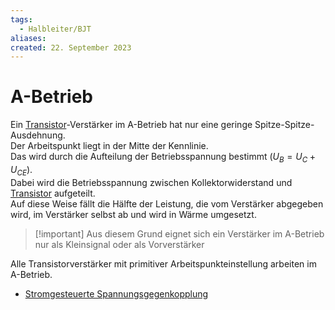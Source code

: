 ```yaml
---
tags:
  - Halbleiter/BJT
aliases: 
created: 22. September 2023
---
```


# A-Betrieb

Ein [Transistor]({MOC}%20Transistor.md)-Verstärker im A-Betrieb hat nur eine geringe Spitze-Spitze-Ausdehnung.  
Der Arbeitspunkt liegt in der Mitte der Kennlinie.  
Das wird durch die Aufteilung der Betriebsspannung bestimmt ($U_{B}= U_{C} + U_{CE}$).  
Dabei wird die Betriebsspannung zwischen Kollektorwiderstand und [Transistor]({MOC}%20Transistor.md) aufgeteilt.  
Auf diese Weise fällt die Hälfte der Leistung, die vom Verstärker abgegeben wird, im Verstärker selbst ab und wird in Wärme umgesetzt.

> [!important] Aus diesem Grund eignet sich ein Verstärker im A-Betrieb nur als Kleinsignal oder als Vorverstärker

Alle Transistorverstärker mit primitiver Arbeitspunkteinstellung arbeiten im A-Betrieb.  

- [Stromgesteuerte Spannungsgegenkopplung](Spannungseinstellung.md)
